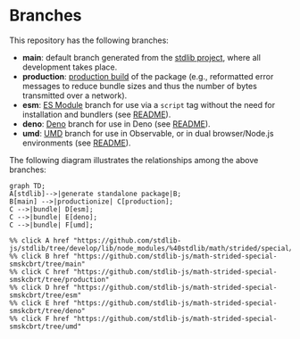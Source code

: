 <!--

@license Apache-2.0

Copyright (c) 2022 The Stdlib Authors.

Licensed under the Apache License, Version 2.0 (the "License");
you may not use this file except in compliance with the License.
You may obtain a copy of the License at

    http://www.apache.org/licenses/LICENSE-2.0

Unless required by applicable law or agreed to in writing, software
distributed under the License is distributed on an "AS IS" BASIS,
WITHOUT WARRANTIES OR CONDITIONS OF ANY KIND, either express or implied.
See the License for the specific language governing permissions and
limitations under the License.

-->

# Branches

This repository has the following branches:

-   **main**: default branch generated from the [stdlib project][stdlib-url], where all development takes place.
-   **production**: [production build][production-url] of the package (e.g., reformatted error messages to reduce bundle sizes and thus the number of bytes transmitted over a network).
-   **esm**: [ES Module][esm-url] branch for use via a `script` tag without the need for installation and bundlers (see [README][esm-readme]).
-   **deno**: [Deno][deno-url] branch for use in Deno (see [README][deno-readme]).
-   **umd**: [UMD][umd-url] branch for use in Observable, or in dual browser/Node.js environments (see [README][umd-readme]).

The following diagram illustrates the relationships among the above branches:

```mermaid
graph TD;
A[stdlib]-->|generate standalone package|B;
B[main] -->|productionize| C[production];
C -->|bundle| D[esm];
C -->|bundle| E[deno];
C -->|bundle| F[umd];

%% click A href "https://github.com/stdlib-js/stdlib/tree/develop/lib/node_modules/%40stdlib/math/strided/special/smskcbrt"
%% click B href "https://github.com/stdlib-js/math-strided-special-smskcbrt/tree/main"
%% click C href "https://github.com/stdlib-js/math-strided-special-smskcbrt/tree/production"
%% click D href "https://github.com/stdlib-js/math-strided-special-smskcbrt/tree/esm"
%% click E href "https://github.com/stdlib-js/math-strided-special-smskcbrt/tree/deno"
%% click F href "https://github.com/stdlib-js/math-strided-special-smskcbrt/tree/umd"
```

[stdlib-url]: https://github.com/stdlib-js/stdlib/tree/develop/lib/node_modules/%40stdlib/math/strided/special/smskcbrt
[production-url]: https://github.com/stdlib-js/math-strided-special-smskcbrt/tree/production
[deno-url]: https://github.com/stdlib-js/math-strided-special-smskcbrt/tree/deno
[deno-readme]: https://github.com/stdlib-js/math-strided-special-smskcbrt/blob/deno/README.md
[umd-url]: https://github.com/stdlib-js/math-strided-special-smskcbrt/tree/umd
[umd-readme]: https://github.com/stdlib-js/math-strided-special-smskcbrt/blob/umd/README.md
[esm-url]: https://github.com/stdlib-js/math-strided-special-smskcbrt/tree/esm
[esm-readme]: https://github.com/stdlib-js/math-strided-special-smskcbrt/blob/esm/README.md